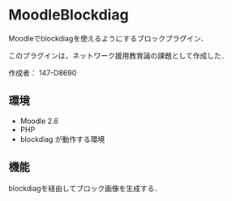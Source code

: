 # MoodleBlockdiag
Moodleでblockdiagを使えるようにするブロックプラグイン．

このプラグインは，ネットワーク援用教育論の課題として作成した．

作成者： 147-D8690

## 環境

* Moodle 2.6
* PHP
* blockdiag が動作する環境

## 機能
blockdiagを経由してブロック画像を生成する．
